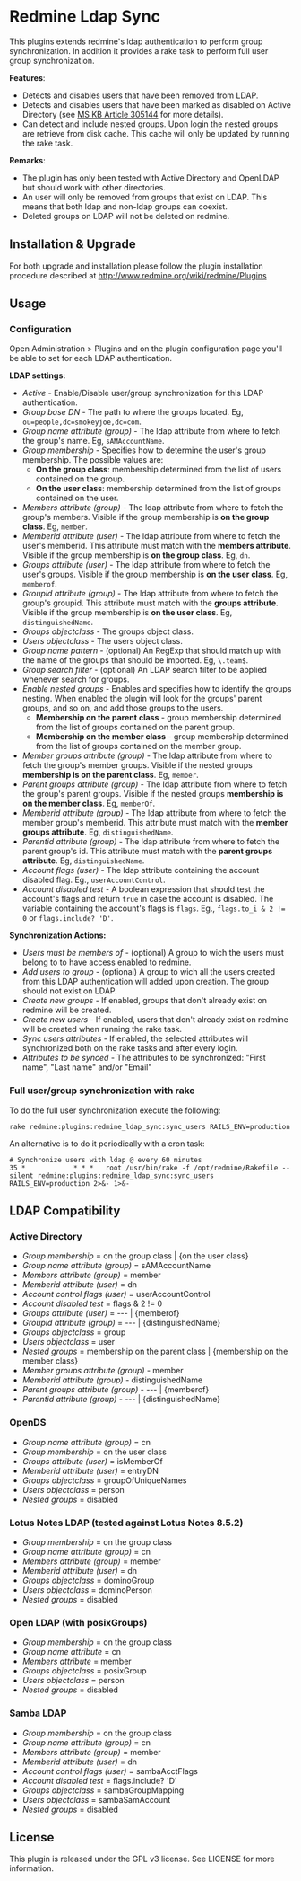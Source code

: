 Redmine Ldap Sync
=================

This plugins extends redmine's ldap authentication to perform group
synchronization.
In addition it provides a rake task to perform full user group synchronization.

__Features__:

 * Detects and disables users that have been removed from LDAP.
 * Detects and disables users that have been marked as disabled on Active
 Directory (see [MS KB Article 305144][uacf] for more details).
 * Can detect and include nested groups. Upon login the nested groups are 
 retrieve from disk cache. This cache will only be updated by running the rake
 task.

__Remarks__:

* The plugin has only been tested with Active Directory and OpenLDAP but should
work with other directories.
* An user will only be removed from groups that exist on LDAP. This means that
 both ldap and non-ldap groups can coexist.
* Deleted groups on LDAP will not be deleted on redmine.

Installation & Upgrade
----------------------

For both upgrade and installation please follow the plugin installation 
procedure described at http://www.redmine.org/wiki/redmine/Plugins

Usage
-----

### Configuration

Open Administration > Plugins and on the plugin configuration page you'll be
able to set for each LDAP authentication.

**LDAP settings:**

+ _Active_ - Enable/Disable user/group synchronization for this LDAP
  authentication.
+ _Group base DN_ - The path to where the groups located. Eg,
  `ou=people,dc=smokeyjoe,dc=com`.
+ _Group name attribute (group)_ - The ldap attribute from where to fetch the
  group's name. Eg, `sAMAccountName`.
+ _Group membership_ - Specifies how to determine the user's group membership.
  The possible values are:
  - **On the group class**: membership determined from the list of users
    contained on the group.
  - **On the user class**: membership determined from the list of groups
    contained on the user.
+ _Members attribute (group)_ - The ldap attribute from where to fetch the
  group's members. Visible if the group membership is __on the group class__.
  Eg, `member`.
+ _Memberid attribute (user)_ - The ldap attribute from where to fetch the
  user's memberid. This attribute must match with the __members attribute__.
  Visible if the group membership is __on the group class__. Eg, `dn`.
+ _Groups attribute (user)_ - The ldap attribute from where to fetch the user's
  groups. Visible if the group membership is __on the user class__. Eg,
  `memberof`.
+ _Groupid attribute (group)_ - The ldap attribute from where to fetch the
  group's groupid. This attribute must match with the __groups attribute__.
  Visible if the group membership is __on the user class__. Eg,
  `distinguishedName`.
+ _Groups objectclass_ - The groups object class.
+ _Users objectclass_ - The users object class.
+ _Group name pattern_ - (optional) An RegExp that should match up with the name
  of the groups that should be imported. Eg, `\.team$`.
+ _Group search filter_ - (optional) An LDAP search filter to be applied
  whenever search for groups.
+ _Enable nested groups_ - Enables and specifies how to identify the groups 
nesting. When enabled the plugin will look for the groups' parent groups, and
so on, and add those groups to the users.
  - **Membership on the parent class** - group membership determined from the 
    list of groups contained on the parent group.
  - **Membership on the member class** - group membership determined from the 
    list of groups contained on the member group.
+ _Member groups attribute (group)_ - The ldap attribute from where to fetch the
group's member groups. Visible if the nested groups __membership is on the 
parent class__. Eg, `member`.
+ _Parent groups attribute (group)_ - The ldap attribute from where to fetch the
group's parent groups. Visible if the nested groups __membership is on the 
member class__. Eg, `memberOf`.
+ _Memberid attribute (group)_ - The ldap attribute from where to fetch the 
member group's memberid. This attribute must match with the __member groups 
attribute__. Eg, `distinguishedName`.
+ _Parentid attribute (group)_ - The ldap attribute from where to fetch the 
parent group's id. This attribute must match with the __parent groups 
attribute__. Eg, `distinguishedName`.
+ _Account flags (user)_ - The ldap attribute containing the account disabled
flag. Eg., `userAccountControl`.
+ _Account disabled test_ - A boolean expression that should test the account's
flags and return `true` in case the account is disabled. The variable containing 
the account's flags is `flags`. Eg., `flags.to_i & 2 != 0` or 
`flags.include? 'D'`.

**Synchronization Actions:**

+ _Users must be members of_ - (optional) A group to wich the users must belong
  to to have access enabled to redmine.
+ _Add users to group_ - (optional) A group to wich all the users created from
  this LDAP authentication will added upon creation. The group should not exist
 on LDAP.
+ _Create new groups_ - If enabled, groups that don't already exist on redmine
  will be created.
+ _Create new users_ - If enabled, users that don't already exist on redmine
  will be created when running the rake task.
+ _Sync users attributes_ - If enabled, the selected attributes will
  synchronized both on the rake tasks and after every login.
+ _Attributes to be synced_ - The attributes to be synchronized: "First name",
  "Last name" and/or "Email"

### Full user/group synchronization with rake

To do the full user synchronization execute the following:

    rake redmine:plugins:redmine_ldap_sync:sync_users RAILS_ENV=production


An alternative is to do it periodically with a cron task:

    # Synchronize users with ldap @ every 60 minutes
    35 *            * * *   root /usr/bin/rake -f /opt/redmine/Rakefile --silent redmine:plugins:redmine_ldap_sync:sync_users RAILS_ENV=production 2>&- 1>&-

LDAP Compatibility
------------------
### Active Directory
+ _Group membership_ = on the group class | {on the user class}
+ _Group name attribute (group)_ = sAMAccountName
+ _Members attribute (group)_ = member
+ _Memberid attribute (user)_ = dn
+ _Account control flags (user)_ = userAccountControl
+ _Account disabled test_ = flags & 2 != 0
+ _Groups attribute (user)_ = ---   | {memberof}
+ _Groupid attribute (group)_ = --- | {distinguishedName}
+ _Groups objectclass_ = group
+ _Users objectclass_ = user
+ _Nested groups_ = membership on the parent class | {membership on the member class}
+ _Member groups attribute (group)_ - member
+ _Memberid attribute (group)_ - distinguishedName
+ _Parent groups attribute (group)_ - --- | {memberof}
+ _Parentid attribute (group)_ - ---      | {distinguishedName}

### OpenDS
+ _Group name attribute (group)_ = cn
+ _Group membership_ = on the user class
+ _Groups attribute (user)_ = isMemberOf
+ _Memberid attribute (user)_ = entryDN
+ _Groups objectclass_ = groupOfUniqueNames
+ _Users objectclass_ = person
+ _Nested groups_ = disabled

### Lotus Notes LDAP (tested against Lotus Notes 8.5.2)
+ _Group membership_ = on the group class
+ _Group name attribute (group)_ = cn
+ _Members attribute (group)_ = member
+ _Memberid attribute (user)_ = dn
+ _Groups objectclass_ = dominoGroup
+ _Users objectclass_ = dominoPerson
+ _Nested groups_ = disabled

### Open LDAP (with posixGroups)
+ _Group membership_ = on the group class
+ _Group name attribute_ = cn
+ _Members attribute_ = member
+ _Groups objectclass_ = posixGroup
+ _Users objectclass_ = person
+ _Nested groups_ = disabled

### Samba LDAP
+ _Group membership_ = on the group class 
+ _Group name attribute (group)_ = cn
+ _Members attribute (group)_ = member
+ _Memberid attribute (user)_ = dn
+ _Account control flags (user)_ = sambaAcctFlags
+ _Account disabled test_ = flags.include? 'D'
+ _Groups objectclass_ = sambaGroupMapping
+ _Users objectclass_ = sambaSamAccount
+ _Nested groups_ = disabled

License
-------
This plugin is released under the GPL v3 license. See LICENSE for more
 information.

[uacf]: http://support.microsoft.com/kb/305144

